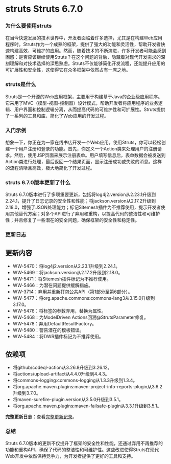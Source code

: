 # struts Struts 6.7.0
### 为什么要使用struts

在当今快速发展的技术世界中，开发者面临着许多选择，尤其是在构建Web应用程序时。Struts作为一个成熟的框架，提供了强大的功能和灵活性，帮助开发者快速构建高效、可维护的应用。然而，随着技术的不断演进，许多开发者可能会感到困惑：是否应该继续使用Struts？在这个问题的背后，隐藏着对现代开发需求的深刻理解和对技术选择的深思熟虑。Struts不仅能够简化开发流程，还能提升应用的可扩展性和安全性，这使得它在众多框架中依然占有一席之地。

### struts是什么

Struts是一个开源的Web应用框架，主要用于构建基于Java的企业级应用程序。它采用了MVC（模型-视图-控制器）设计模式，帮助开发者将应用程序的业务逻辑、用户界面和控制逻辑分离，从而提高代码的可维护性和可扩展性。Struts提供了一系列的工具和库，简化了Web应用的开发过程。

### 入门示例

想象一下，你正在为一家在线书店开发一个Web应用。使用Struts，你可以轻松创建一个用户注册和登录的功能。首先，你定义一个Action类来处理用户的注册请求。然后，使用JSP页面来展示注册表单。用户填写信息后，表单数据会被发送到Action类进行处理，最后返回一个结果页面，显示注册成功或失败的消息。这样的流程清晰且高效，极大地简化了开发过程。

### struts 6.7.0版本更新了什么

Struts 6.7.0版本进行了多项重要更新，包括将log4j2.version从2.23.1升级到2.24.1，提升了日志记录的安全性和性能；将jackson.version从2.17.2升级到2.18.0，增强了JSON处理能力；标记Sitemesh插件为不推荐使用，提示开发者使用其他替代方案；对多个API进行了弃用和重构，以提高代码的整洁性和可维护性；并且修复了一些潜在的安全问题，确保框架的安全性和稳定性。

### 更新日志

## 更新内容
- WW-5470：将log4j2.version从2.23.1升级到2.24.1。
- WW-5469：将jackson.version从2.17.2升级到2.18.0。
- WW-5471：将Sitemesh插件标记为不推荐使用。
- WW-5466：为潜在问题提供缓解措施。
- WW-3714：弃用并重新打包公共API（第1部分至第6部分）。
- WW-5477：将org.apache.commons:commons-lang3从3.15.0升级到3.17.0。
- WW-5476：将标签的参数弃用，替换为属性。
- WW-5468：为ModelDriven Actions回溯@StrutsParameter修复。
- WW-5478：弃用DefaultResultFactory。
- WW-5480：警告潜在的模板错误。
- WW-5484：将DWR插件标记为不推荐使用。

## 依赖项
- 将github/codeql-action从3.26.8升级到3.26.12。
- 将actions/upload-artifact从4.4.0升级到4.4.3。
- 将commons-logging:commons-logging从1.3.3升级到1.3.4。
- 将org.apache.maven.plugins:maven-project-info-reports-plugin从3.6.2升级到3.7.0。
- 将maven-surefire-plugin.version从3.5.0升级到3.5.1。
- 将org.apache.maven.plugins:maven-failsafe-plugin从3.3.1升级到3.5.1。

**完整更新日志**：查看[完整更新记录](https://github.com/apache/struts/compare/STRUTS_6_6_1...STRUTS_6_7_0)。

### 总结

Struts 6.7.0版本的更新不仅提升了框架的安全性和性能，还通过弃用不再推荐的功能和重构API，确保了代码的整洁性和可维护性。这些改进使得Struts在现代Web开发中依然保持竞争力，为开发者提供了更好的工具和支持。